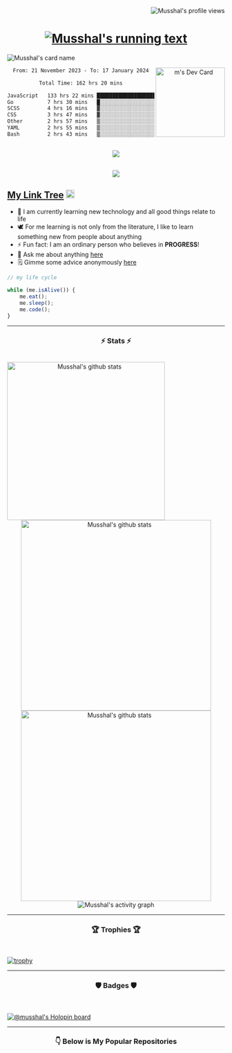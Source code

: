 [<img src="https://komarev.com/ghpvc/?username=musshal" alt="Musshal's profile views" align="right" />](<a href="https://github.com/Meghna-DAS/github-profile-views-counter">)

<br />

<h1 align="center">
  <a href="https://git.io/typing-svg">
    <img src="https://readme-typing-svg.herokuapp.com/?lines=Hi+There!+👋;I+am+Shal;Welcome+to+My+Profile;Nice+to+Meet+You!&center=true&size=28" alt="Musshal's running text"/>
  </a>
</h1>

![Musshal's card name](https://cardivo.vercel.app/api?name=Shal&description=Software%20Engineer%20&image=https://raw.githubusercontent.com/musshal/musshal/main/ReadyPlayerMe-Avatar.png?v=4&fontColor=%23ffffff&backgroundColor=%232A272A&iconColor=%23fff&pattern=iLikeFood&colorPattern=%23000)

<div align="center">
  <a href="https://app.daily.dev/musshal"><img src="https://api.daily.dev/devcards/63e7face721e47888d6cee8d40753b11.png?r=avb" width="160px" alt="m's Dev Card" align="right" /></a>
</div>

<div align="center">
  <!--START_SECTION:waka-->

```txt
From: 21 November 2023 - To: 17 January 2024

Total Time: 162 hrs 20 mins

JavaScript   133 hrs 22 mins ████████████████████▓░░░░   82.16 %
Go           7 hrs 30 mins   █░░░░░░░░░░░░░░░░░░░░░░░░   04.62 %
SCSS         4 hrs 16 mins   ▓░░░░░░░░░░░░░░░░░░░░░░░░   02.63 %
CSS          3 hrs 47 mins   ▓░░░░░░░░░░░░░░░░░░░░░░░░   02.34 %
Other        2 hrs 57 mins   ▒░░░░░░░░░░░░░░░░░░░░░░░░   01.82 %
YAML         2 hrs 55 mins   ▒░░░░░░░░░░░░░░░░░░░░░░░░   01.80 %
Bash         2 hrs 43 mins   ▒░░░░░░░░░░░░░░░░░░░░░░░░   01.68 %
```

<!--END_SECTION:waka-->
</div>

##

<div align="center">
  <a href="https://discord.com/users/1184375938654408704"><img src="https://discord.c99.nl/widget/theme-1/1184375938654408704.png" /></a>
</div>

##

<div align="center">
  <a href="https://spotify-github-profile.vercel.app/api/view.svg?uid=31py5qf5z7v74gghjkrfhk2jh2ze&redirect=true"><img src="https://spotify-github-profile.vercel.app/api/view.svg?uid=31py5qf5z7v74gghjkrfhk2jh2ze&cover_image=false&theme=default&show_offline=true&background_color=121212&interchange=true&bar_color=53b14f&bar_color_cover=true" /></a>
</div>

##

## [My Link Tree](https://linkr.bio/mkfaishal) <img src="https://raw.githubusercontent.com/TheDudeThatCode/TheDudeThatCode/master/Assets/Hi.gif" width="20px" />

- 🌱 I am currently learning new technology and all good things relate to life
- 🕊️ For me learning is not only from the literature, I like to learn something new from people about anything
- ⚡ Fun fact: I am an ordinary person who believes in <strong>PROGRESS</strong>!
- 💬 Ask me about anything [here](https://github.com/Musshal/musshal/issues)
- 🗒️ Gimme some advice anonymously [here](https://secreto.site/aqpt97)

```js
// my life cycle

while (me.isAlive()) {
    me.eat();
    me.sleep();
    me.code();
}
```

---

<h3 align="center">⚡ Stats ⚡</h3>

<br />

<div align="center">
  <a href="https://github.com/musshal/github-readme-stats">
    <img src="https://github-readme-stats.vercel.app/api/top-langs/?username=musshal&theme=material-palenight" alt="Musshal's github stats" align="left" height="365px" />
  </a>
  <a href="https://github.com/denvercoder1/github-readme-streak-stats">
    <img src="https://github-readme-streak-stats.herokuapp.com/?user=musshal&theme=material-palenight&currStreakNum=fe8dab&currStreakLabel=fe8dab" alt="Musshal's github stats" width="440px" />
    </a><br />
  <a href="https://github.com/musshal/github-readme-stats">
    <img src="https://github-readme-stats.vercel.app/api?username=musshal&show_icons=true&include_all_commits=true&count_private=true&theme=material-palenight" alt="Musshal's github stats" width="440x" />
  </a>
  <img src="https://github-readme-activity-graph.vercel.app/graph?username=musshal&theme=material-palenight&hide_border=false" alt="Musshal's activity graph" />
</div>

---

<h3 align="center">🏆 Trophies 🏆</h3>

<br />

[![trophy](https://github-profile-trophy.vercel.app/?username=musshal&theme=onedark&column=5&margin-w=100&margin-h=50)](https://github.com/musshal/github-profile-trophy)

---

<h3 align="center">🛡️ Badges 🛡️</h3>

<br />

[![@musshal's Holopin board](https://holopin.me/musshal)](https://holopin.io/@musshal)

---

<h3 align="center">👇 Below is My Popular Repositories</h3>
